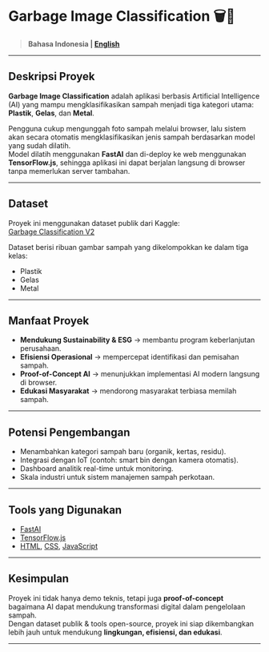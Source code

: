 # Garbage Image Classification 🗑️🤖

> **Bahasa Indonesia | [English](README-en.md)**  

---

## Deskripsi Proyek
**Garbage Image Classification** adalah aplikasi berbasis Artificial Intelligence (AI) yang mampu mengklasifikasikan sampah menjadi tiga kategori utama: **Plastik**, **Gelas**, dan **Metal**.  

Pengguna cukup mengunggah foto sampah melalui browser, lalu sistem akan secara otomatis mengklasifikasikan jenis sampah berdasarkan model yang sudah dilatih.  
Model dilatih menggunakan **FastAI** dan di-deploy ke web menggunakan **TensorFlow.js**, sehingga aplikasi ini dapat berjalan langsung di browser tanpa memerlukan server tambahan.

---

## Dataset
Proyek ini menggunakan dataset publik dari Kaggle:  
[Garbage Classification V2](https://www.kaggle.com/datasets/sumn2u/garbage-classification-v2)  

Dataset berisi ribuan gambar sampah yang dikelompokkan ke dalam tiga kelas:
- Plastik  
- Gelas  
- Metal  

---

## Manfaat Proyek
- **Mendukung Sustainability & ESG** → membantu program keberlanjutan perusahaan.  
- **Efisiensi Operasional** → mempercepat identifikasi dan pemisahan sampah.  
- **Proof-of-Concept AI** → menunjukkan implementasi AI modern langsung di browser.  
- **Edukasi Masyarakat** → mendorong masyarakat terbiasa memilah sampah.  

---

## Potensi Pengembangan
- Menambahkan kategori sampah baru (organik, kertas, residu).  
- Integrasi dengan IoT (contoh: smart bin dengan kamera otomatis).  
- Dashboard analitik real-time untuk monitoring.  
- Skala industri untuk sistem manajemen sampah perkotaan.  

---

## Tools yang Digunakan
- [FastAI](https://www.fast.ai/) 
- [TensorFlow.js](https://www.tensorflow.org/js)   
- [HTML](https://developer.mozilla.org/en-US/docs/Web/HTML), [CSS](https://developer.mozilla.org/en-US/docs/Web/CSS), [JavaScript](https://developer.mozilla.org/en-US/docs/Web/JavaScript)  

---

## Kesimpulan
Proyek ini tidak hanya demo teknis, tetapi juga **proof-of-concept** bagaimana AI dapat mendukung transformasi digital dalam pengelolaan sampah.  
Dengan dataset publik & tools open-source, proyek ini siap dikembangkan lebih jauh untuk mendukung **lingkungan, efisiensi, dan edukasi**.

---